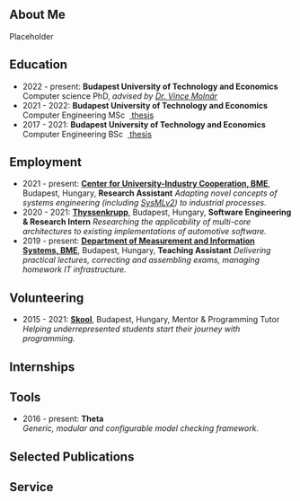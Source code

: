 ## <i class="fas fa-user fa-fw"></i> About Me
Placeholder

## <i class="fas fa-graduation-cap fa-fw"></i> Education
- 2022 - present: **Budapest University of Technology and Economics**  
  Computer science PhD, _advised by [Dr. Vince Molnár](http://mit.bme.hu/~molnarv/)_  
- 2021 - 2022: **Budapest University of Technology and Economics**  
  Computer Engineering MSc &nbsp;[<i class="fas fa-file-alt"></i>&nbsp;thesis](publications/mscthesis22.pdf)
- 2017 - 2021: **Budapest University of Technology and Economics**  
  Computer Engineering BSc &nbsp;[<i class="fas fa-file-alt"></i>&nbsp;thesis](publications/bscthesis20.pdf)

## <i class="fas fa-briefcase fa-fw"></i> Employment

- 2021 - present: [**Center for University-Industry Cooperation, BME**](https://fiek.bme.hu/english/), Budapest, Hungary, **Research Assistant**
  _Adapting novel concepts of systems engineering (including [SysMLv2](https://www.omgsysml.org/SysML-2.htm)) to industrial processes._
- 2020 - 2021: [**Thyssenkrupp**](https://www.thyssenkrupp.hu/hu/), Budapest, Hungary, **Software Engineering & Research Intern**
  _Researching the applicability of multi-core architectures to existing implementations of automotive software._ 
- 2019 - present: [**Department of Measurement and Information Systems, BME**](http://www.mit.bme.hu/eng/), Budapest, Hungary, **Teaching Assistant**
  _Delivering practical lectures, correcting and assembling exams, managing homework IT infrastructure._  

## <i class="fas fa-briefcase fa-fw"></i> Volunteering

- 2015 - 2021: [**Skool**](https://skool.org.hu/), Budapest, Hungary, Mentor & Programming Tutor
  _Helping underrepresented students start their journey with programming._

## <i class="fas fa-globe fa-fw"></i> Internships

## <i class="fas fa-desktop fa-fw"></i> Tools
- 2016 - present: **Theta** [<i class="fab fa-github"></i>](https://github.com/ftsrg/theta)  
  _Generic, modular and configurable model checking framework._

## <i class="fas fa-file-alt fa-fw"></i> Selected Publications

## <i class="fas fa-university fa-fw"></i> Service
